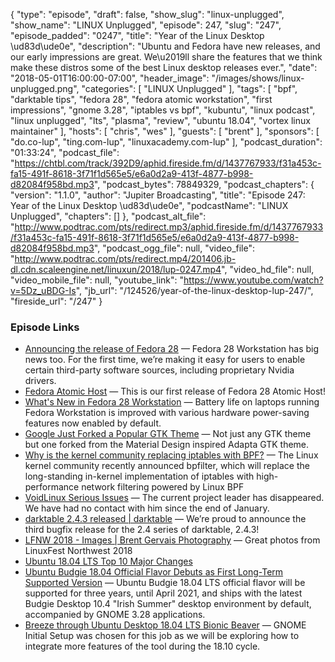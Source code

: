 {
  "type": "episode",
  "draft": false,
  "show_slug": "linux-unplugged",
  "show_name": "LINUX Unplugged",
  "episode": 247,
  "slug": "247",
  "episode_padded": "0247",
  "title": "Year of the Linux Desktop \ud83d\ude0e",
  "description": "Ubuntu and Fedora have new releases, and our early impressions are great. We\u2019ll share the features that we think make these distros some of the best Linux desktop releases ever.",
  "date": "2018-05-01T16:00:00-07:00",
  "header_image": "/images/shows/linux-unplugged.png",
  "categories": [
    "LINUX Unplugged"
  ],
  "tags": [
    "bpf",
    "darktable tips",
    "fedora 28",
    "fedora atomic workstation",
    "first impressions",
    "gnome 3.28",
    "iptables vs bpf",
    "kubuntu",
    "linux podcast",
    "linux unplugged",
    "lts",
    "plasma",
    "review",
    "ubuntu 18.04",
    "vortex linux maintainer"
  ],
  "hosts": [
    "chris",
    "wes"
  ],
  "guests": [
    "brent"
  ],
  "sponsors": [
    "do.co-lup",
    "ting.com-lup",
    "linuxacademy.com-lup"
  ],
  "podcast_duration": "01:33:24",
  "podcast_file": "https://chtbl.com/track/392D9/aphid.fireside.fm/d/1437767933/f31a453c-fa15-491f-8618-3f71f1d565e5/e6a0d2a9-413f-4877-b998-d82084f958bd.mp3",
  "podcast_bytes": 78849329,
  "podcast_chapters": {
    "version": "1.1.0",
    "author": "Jupiter Broadcasting",
    "title": "Episode 247: Year of the Linux Desktop \ud83d\ude0e",
    "podcastName": "LINUX Unplugged",
    "chapters": []
  },
  "podcast_alt_file": "http://www.podtrac.com/pts/redirect.mp3/aphid.fireside.fm/d/1437767933/f31a453c-fa15-491f-8618-3f71f1d565e5/e6a0d2a9-413f-4877-b998-d82084f958bd.mp3",
  "podcast_ogg_file": null,
  "video_file": "http://www.podtrac.com/pts/redirect.mp4/201406.jb-dl.cdn.scaleengine.net/linuxun/2018/lup-0247.mp4",
  "video_hd_file": null,
  "video_mobile_file": null,
  "youtube_link": "https://www.youtube.com/watch?v=5Dz_uBDG-Is",
  "jb_url": "/124526/year-of-the-linux-desktop-lup-247/",
  "fireside_url": "/247"
}


### Episode Links

  * [Announcing the release of Fedora 28](https://fedoramagazine.org/announcing-fedora-28/ "Announcing the release of Fedora 28") — Fedora 28 Workstation has big news too. For the first time, we’re making it easy for users to enable certain third-party software sources, including proprietary Nvidia drivers. 
  * [Fedora Atomic Host](https://lists.projectatomic.io/projectatomic-archives/atomic-devel/2018-May/msg00001.html "Fedora Atomic Host") — This is our first release of Fedora 28 Atomic Host!
  * [What's New in Fedora 28 Workstation](https://fedoramagazine.org/whats-new-fedora-28-workstation/ "What's New in Fedora 28 Workstation") — Battery life on laptops running Fedora Workstation is improved with various hardware power-saving features now enabled by default. 
  * [Google Just Forked a Popular GTK Theme](https://www.omgubuntu.co.uk/2018/04/google-forks-adapta-gtk-theme "Google Just Forked a Popular GTK Theme") — Not just any GTK theme but one forked from the Material Design inspired Adapta GTK theme.
  * [Why is the kernel community replacing iptables with BPF?](https://cilium.io/blog/2018/04/17/why-is-the-kernel-community-replacing-iptables/ "Why is the kernel community replacing iptables with BPF?") — The Linux kernel community recently announced bpfilter, which will replace the long-standing in-kernel implementation of iptables with high-performance network filtering powered by Linux BPF
  * [VoidLinux Serious Issues](https://www.voidlinux.eu/news/2018/05/serious-issues.html "VoidLinux Serious Issues") — The current project leader has disappeared. We have had no contact with him since the end of January.
  * [darktable 2.4.3 released | darktable](https://www.darktable.org/2018/04/darktable-243-released/ "darktable 2.4.3 released | darktable") — We’re proud to announce the third bugfix release for the 2.4 series of darktable, 2.4.3!
  * [LFNW 2018 - Images | Brent Gervais Photography](https://brentgervais.photoshelter.com/gallery/LFNW-2018/G0000.ATcpPbYvGM/C0000aVOKeUbA2Os "LFNW 2018 - Images | Brent Gervais Photography") — Great photos from LinuxFest Northwest 2018
  * [Ubuntu 18.04 LTS Top 10 Major Changes](https://www.linuxnov.com/ubuntu-18-04-lts-bionic-beaver-has-been-released-top-10-major-changes/ "Ubuntu 18.04 LTS Top 10 Major Changes")
  * [Ubuntu Budgie 18.04 Official Flavor Debuts as First Long-Term Supported Version](https://news.softpedia.com/news/ubuntu-budgie-18-04-official-flavor-debuts-as-first-long-term-supported-version-520869.shtml "Ubuntu Budgie 18.04 Official Flavor Debuts as First Long-Term Supported Version") — Ubuntu Budgie 18.04 LTS official flavor will be supported for three years, until April 2021, and ships with the latest Budgie Desktop 10.4 "Irish Summer" desktop environment by default, accompanied by GNOME 3.28 applications.
  * [Breeze through Ubuntu Desktop 18.04 LTS Bionic Beaver](https://insights.ubuntu.com/2018/04/27/breeze-through-ubuntu-desktop-18-04-lts-bionic-beaver "Breeze through Ubuntu Desktop 18.04 LTS Bionic Beaver") — GNOME Initial Setup was chosen for this job as we will be exploring how to integrate more features of the tool during the 18.10 cycle.


